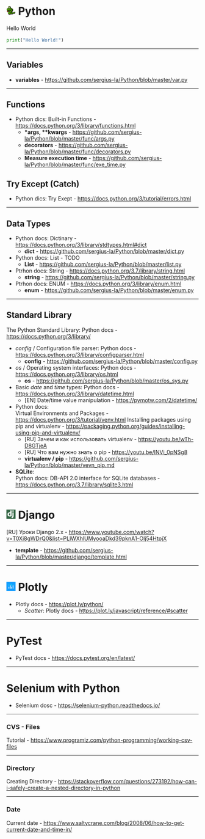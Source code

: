 # <img src="https://github.com/sergius-la/Python/blob/master/img/py_icon.jpg" width="24" height="24"> Python

Hello World
```python 
print("Hello World!")
```

***

## Variables
- __variables__ - https://github.com/sergius-la/Python/blob/master/var.py

***

## Functions

<!-- - Python docs: Functions - TODO -->
- Python dics: Built-in Functions - https://docs.python.org/3/library/functions.html
    - __*args, **kwargs__ - https://github.com/sergius-la/Python/blob/master/func/args.py
    - __decorators__ - https://github.com/sergius-la/Python/blob/master/func/decorators.py
    - __Measure execution time__ - https://github.com/sergius-la/Python/blob/master/func/exe_time.py

## Try Except (Catch)

- Python dics: Try Exept - https://docs.python.org/3/tutorial/errors.html 

***

## Data Types

- Python docs: Dictinary - https://docs.python.org/3/library/stdtypes.html#dict
    - __dict__ - https://github.com/sergius-la/Python/blob/master/dict.py
- Python docs: List - TODO
    - __List__ - https://github.com/sergius-la/Python/blob/master/list.py
- Ptrhon docs: String - https://docs.python.org/3.7/library/string.html
    - __string__ - https://github.com/sergius-la/Python/blob/master/string.py
- Ptrhon docs: ENUM - https://docs.python.org/3/library/enum.html
    - __enum__ -  https://github.com/sergius-la/Python/blob/master/enum.py
***

## Standard Library

The Python Standard Library: Python docs - https://docs.python.org/3/library/ 

- _config_ / Configuration file parser: Python docs - https://docs.python.org/3/library/configparser.html
    - __config__ - https://github.com/sergius-la/Python/blob/master/config.py
- _os_ / Operating system interfaces: Python docs - https://docs.python.org/3/library/os.html
    - __os__ - https://github.com/sergius-la/Python/blob/master/os_sys.py
- Basic _date_ and _time_ types: Python docs - https://docs.python.org/3/library/datetime.html
    - [EN] Date/time value manipulation - https://pymotw.com/2/datetime/
- Python docs: <br> Virtual Environments and Packages - https://docs.python.org/3/tutorial/venv.html
Installing packages using pip and virtualenv - https://packaging.python.org/guides/installing-using-pip-and-virtualenv/ <br>
    - [RU] Зачем и как использовать virtualenv - https://youtu.be/wTh-D8GTjeA
    - [RU] Что вам нужно знать о pip - https://youtu.be/INVi_0pNSg8
    - __virtualenv / pip__ - https://github.com/sergius-la/Python/blob/master/vevn_pip.md
- __SQLite__: <br> Python docs: DB-API 2.0 interface for SQLite databases - https://docs.python.org/3.7/library/sqlite3.html

***

# <img src="https://github.com/sergius-la/Python/blob/master/img/django_icon.png" width="24" height="24"> Django

[RU] Уроки Django 2.x - https://www.youtube.com/watch?v=T0Xi8gWDrQ0&list=PLlWXhlUMyooaDkd39pknA1-Olj54HtpjX

- __template__ - https://github.com/sergius-la/Python/blob/master/django/template.html

***

# <img src="https://github.com/sergius-la/Python/blob/master/img/plotly_icon.jpg" width="24" height="24"> Plotly

- Plotly docs - https://plot.ly/python/
    - _Scatter_: Plotly docs  - https://plot.ly/javascript/reference/#scatter

***

# PyTest

- PyTest docs - https://docs.pytest.org/en/latest/

***

# Selenium with Python

- Selenium dosc - https://selenium-python.readthedocs.io/

***

### CVS - Files
Tutorial - https://www.programiz.com/python-programming/working-csv-files

***

### Directory
Creating Directory - https://stackoverflow.com/questions/273192/how-can-i-safely-create-a-nested-directory-in-python

***

### Date

Current date - https://www.saltycrane.com/blog/2008/06/how-to-get-current-date-and-time-in/